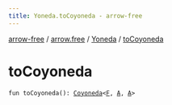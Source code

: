 ```yaml
---
title: Yoneda.toCoyoneda - arrow-free
---
```


[arrow-free](../../index.html) / [arrow.free](../index.html) / [Yoneda](index.html) / [toCoyoneda](./to-coyoneda.html)

# toCoyoneda

`fun toCoyoneda(): `[`Coyoneda`](../-coyoneda/index.html)`<`[`F`](index.html#F)`, `[`A`](index.html#A)`, `[`A`](index.html#A)`>`
